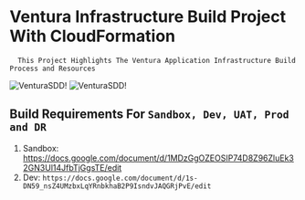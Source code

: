 # Ventura Infrastructure Build Project With CloudFormation
      This Project Highlights The Ventura Application Infrastructure Build Process and Resources
![VenturaSDD!](https://lucid.app/publicSegments/view/5dac4424-ece4-4a17-89ed-75d58c13b3e1/image.png)
![VenturaSDD!](https://lucid.app/publicSegments/view/bfabe03b-9d53-4074-99e2-3d25556bc9c4/image.png)
## Build Requirements For `Sandbox, Dev, UAT, Prod and DR`
1. Sandbox: https://docs.google.com/document/d/1MDzGgOZEOSIP74D8Z96ZluEk32GN3Ul14JfbTjGgsTE/edit
2. Dev: `https://docs.google.com/document/d/1s-DN59_nsZ4UMzbxLqYRnbkhaB2P9IsndvJAQGRjPvE/edit`
